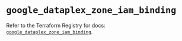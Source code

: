 # `google_dataplex_zone_iam_binding`

Refer to the Terraform Registry for docs: [`google_dataplex_zone_iam_binding`](https://registry.terraform.io/providers/hashicorp/google-beta/5.37.0/docs/resources/google_dataplex_zone_iam_binding).
